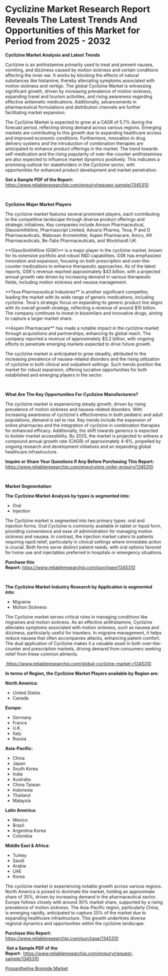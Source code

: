 <p><h1>Cyclizine Market Research Report Reveals The Latest Trends And Opportunities of this Market for Period from 2025 - 2032</h1></p><p><strong>Cyclizine Market Analysis and Latest Trends</strong></p>
<p><p>Cyclizine is an antihistamine primarily used to treat and prevent nausea, vomiting, and dizziness caused by motion sickness and certain conditions affecting the inner ear. It works by blocking the effects of natural substances like histamine, thereby alleviating symptoms associated with motion sickness and vertigo. The global Cyclizine Market is witnessing significant growth, driven by increasing prevalence of motion sickness, expanding travel and tourism activities, and rising awareness regarding effective antiemetic medications. Additionally, advancements in pharmaceutical formulations and distribution channels are further facilitating market expansion.</p><p>The Cyclizine Market is expected to grow at a CAGR of 5.7% during the forecast period, reflecting strong demand across various regions. Emerging markets are contributing to this growth due to expanding healthcare access and improved economic conditions. Furthermore, innovation in drug delivery systems and the introduction of combination therapies are anticipated to enhance product offerings in the market. The trend towards self-medication and the rising popularity of over-the-counter antihistamines are also expected to influence market dynamics positively. This indicates a promising outlook for stakeholders in the Cyclizine sector, with opportunities for enhanced product development and market penetration.</p></p>
<p><strong>Get a Sample PDF of the Report:&nbsp;</strong> <a href="https://www.reliableresearchiq.com/enquiry/request-sample/1345310?utm_campaign=2752&utm_medium=2&utm_source=Github&utm_content=ia&utm_term=08032025&utm_id=cyclizine">https://www.reliableresearchiq.com/enquiry/request-sample/1345310</a></p>
<p>&nbsp;</p>
<p><strong>Cyclizine Major Market Players</strong></p>
<p><p>The cyclizine market features several prominent players, each contributing to the competitive landscape through diverse product offerings and strategic initiatives. Key companies include Amoun Pharmaceutical, Glaxosmithkline, Pharmascript Limited, Advanz Pharma, Teva, P and D Pharmaceuticals, Wabosan Arzneimittel, Aspen Pharmacare, Amco, Aft Pharmaceuticals, Be-Tabs Pharmaceuticals, and Wockhardt UK.</p><p>**GlaxoSmithKline (GSK)** is a major player in the cyclizine market, known for its extensive portfolio and robust R&D capabilities. GSK has emphasized innovation and expansion, focusing on both prescription and over-the-counter medications to enhance therapeutic approaches. As of the latest reports, GSK's revenue reached approximately $43 billion, with a projected annual growth rate driven by increasing demand in various therapeutic fields, including motion sickness and nausea management.</p><p>**Teva Pharmaceutical Industries** is another significant competitor, leading the market with its wide range of generic medications, including cyclizine. Teva's strategic focus on expanding its generic product line aligns with its overall growth strategy, reflecting a revenue of around $15 billion. The company continues to invest in biosimilars and innovative drugs, aiming to capture a larger market share.</p><p>**Aspen Pharmacare** has made a notable impact in the cyclizine market through acquisitions and partnerships, enhancing its global reach. The company reported a revenue of approximately $3.2 billion, with ongoing efforts to penetrate emerging markets expected to drive future growth.</p><p>The cyclizine market is anticipated to grow steadily, attributed to the increasing prevalence of nausea-related disorders and the rising utilization of cyclizine in both clinical and outpatient settings. Such trends position the market for robust expansion, offering lucrative opportunities for both established and emerging players in the sector.</p></p>
<p>&nbsp;</p>
<p><strong>What Are The Key Opportunities For Cyclizine Manufacturers?</strong></p>
<p><p>The cyclizine market is experiencing steady growth, driven by rising prevalence of motion sickness and nausea-related disorders. With increasing awareness of cyclizine's effectiveness in both pediatric and adult populations, demand is set to rise. Key trends include the expansion of online pharmacies and the integration of cyclizine in combination therapies for enhanced efficacy. Additionally, the shift towards generics is expected to bolster market accessibility. By 2025, the market is projected to witness a compound annual growth rate (CAGR) of approximately 4-6%, propelled by ongoing research and development initiatives and an expanding global healthcare infrastructure.</p></p>
<p><strong>Inquire or Share Your Questions If Any Before Purchasing This Report:</strong> <a href="https://www.reliableresearchiq.com/enquiry/pre-order-enquiry/1345310?utm_campaign=2752&utm_medium=2&utm_source=Github&utm_content=ia&utm_term=08032025&utm_id=cyclizine">https://www.reliableresearchiq.com/enquiry/pre-order-enquiry/1345310</a></p>
<p>&nbsp;</p>
<p><strong>Market Segmentation</strong></p>
<p><strong>The Cyclizine Market Analysis by types is segmented into:</strong></p>
<p><ul><li>Oral</li><li>Injection</li></ul></p>
<p><p>The Cyclizine market is segmented into two primary types: oral and injection forms. Oral Cyclizine is commonly available in tablet or liquid form, providing convenience and ease of administration for managing motion sickness and nausea. In contrast, the injection market caters to patients requiring rapid relief, particularly in clinical settings where immediate action is crucial. Both forms serve distinct patient needs, with oral options favored for home use and injectables preferred in hospitals or emergency situations.</p></p>
<p><strong>Purchase this Report:&nbsp;</strong><a href="https://www.reliableresearchiq.com/purchase/1345310?utm_campaign=2752&utm_medium=2&utm_source=Github&utm_content=ia&utm_term=08032025&utm_id=cyclizine">https://www.reliableresearchiq.com/purchase/1345310</a></p>
<p>&nbsp;</p>
<p><strong>The Cyclizine Market Industry Research by Application is segmented into:</strong></p>
<p><ul><li>Migraine</li><li>Motion Sickness</li></ul></p>
<p><p>The Cyclizine market serves critical roles in managing conditions like migraines and motion sickness. As an effective antihistamine, Cyclizine alleviates symptoms associated with motion sickness, such as nausea and dizziness, particularly useful for travelers. In migraine management, it helps reduce nausea that often accompanies attacks, enhancing patient comfort. The dual application of Cyclizine makes it a valuable asset in both over-the-counter and prescription markets, driving demand from consumers seeking relief from these common ailments.</p></p>
<p><a href="https://www.reliableresearchiq.com/global-cyclizine-market-r1345310?utm_campaign=2752&utm_medium=2&utm_source=Github&utm_content=ia&utm_term=08032025&utm_id=cyclizine">&nbsp;https://www.reliableresearchiq.com/global-cyclizine-market-r1345310</a></p>
<p><strong>In terms of Region, the Cyclizine Market Players available by Region are:</strong></p>
<p>
    <p> <strong> North America: </strong>
        <ul>
            <li>United States</li>
            <li>Canada</li>
        </ul>
        </p> 
    <p> <strong> Europe: </strong>
        <ul>
            <li>Germany</li>
            <li>France</li>
            <li>U.K.</li>
            <li>Italy</li>
            <li>Russia</li>
        </ul>
        </p> 
    <p> <strong> Asia-Pacific: </strong>
        <ul>
            <li>China</li>
            <li>Japan</li>
            <li>South Korea</li>
            <li>India</li>
            <li>Australia</li>
            <li>China Taiwan</li>
            <li>Indonesia</li>
            <li>Thailand</li>
            <li>Malaysia</li>
        </ul>
        </p> 
    <p> <strong> Latin America: </strong>
        <ul>
            <li>Mexico</li>
            <li>Brazil</li>
            <li>Argentina Korea</li>
            <li>Colombia</li>
        </ul>
        </p> 
    <p> <strong> Middle East & Africa: </strong>
        <ul>
            <li>Turkey</li>
            <li>Saudi</li>
            <li>Arabia</li>
            <li>UAE</li>
            <li>Korea</li>
        </ul>
    </p>
    </p>
<p><p>The cyclizine market is experiencing notable growth across various regions. North America is poised to dominate the market, holding an approximate share of 35%, driven by increasing demand in the pharmaceutical sector. Europe follows closely with around 30% market share, supported by a rising prevalence of motion sickness. The Asia-Pacific region, particularly China, is emerging rapidly, anticipated to capture 25% of the market due to expanding healthcare infrastructure. This growth underlines diverse regional dynamics and opportunities within the cyclizine landscape.</p></p>
<p><strong>Purchase this Report: </strong><a href="https://www.reliableresearchiq.com/purchase/1345310?utm_campaign=2752&utm_medium=2&utm_source=Github&utm_content=ia&utm_term=08032025&utm_id=cyclizine">https://www.reliableresearchiq.com/purchase/1345310</a></p>
<p>&nbsp;<strong>Get a Sample PDF of the Report:&nbsp;&nbsp;</strong><a href="https://www.reliableresearchiq.com/enquiry/request-sample/1345310?utm_campaign=2752&utm_medium=2&utm_source=Github&utm_content=ia&utm_term=08032025&utm_id=cyclizine">https://www.reliableresearchiq.com/enquiry/request-sample/1345310</a></p>
<p><strong></strong></p>
<p><p><a href="https://github.com/qetelosooya/Market-Research-Report-List-1/blob/main/propantheline-bromide-market.md?utm_campaign=2752&utm_medium=2&utm_source=Github&utm_content=ia&utm_term=08032025&utm_id=cyclizine">Propantheline Bromide Market</a></p></p>